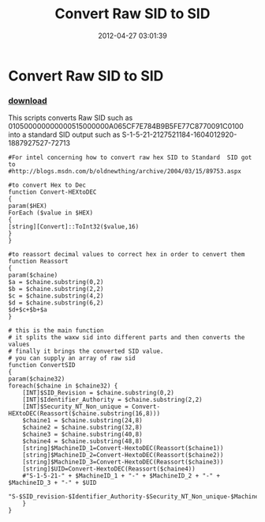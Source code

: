 ﻿---
pid:            3385
parent:         0
children:       
poster:         Francisco Puig D
title:          Convert Raw SID to SID
date:           2012-04-27 03:01:39
description:    This scripts converts Raw SID such as 010500000000000515000000A065CF7E784B9B5FE77C8770091C0100 into a standard SID output such as S-1-5-21-2127521184-1604012920-1887927527-72713
format:         posh
---

# Convert Raw SID to SID

### [download](3385.ps1)  

This scripts converts Raw SID such as 010500000000000515000000A065CF7E784B9B5FE77C8770091C0100 into a standard SID output such as S-1-5-21-2127521184-1604012920-1887927527-72713

```posh
#For intel concerning how to convert raw hex SID to Standard  SID got to
#http://blogs.msdn.com/b/oldnewthing/archive/2004/03/15/89753.aspx

#to convert Hex to Dec
function Convert-HEXtoDEC
{
param($HEX)
ForEach ($value in $HEX)
{
[string][Convert]::ToInt32($value,16)
}
}

#to reassort decimal values to correct hex in order to cenvert them
function Reassort
{
param($chaine)
$a = $chaine.substring(0,2)
$b = $chaine.substring(2,2)
$c = $chaine.substring(4,2)
$d = $chaine.substring(6,2)
$d+$c+$b+$a
}

# this is the main function
# it splits the waxw sid into different parts and then converts the values
# finally it brings the converted SID value.
# you can supply an array of raw sid
function ConvertSID
{
param($chaine32)
foreach($chaine in $chaine32) {
    [INT]$SID_Revision = $chaine.substring(0,2)
    [INT]$Identifier_Authority = $chaine.substring(2,2)
    [INT]$Security_NT_Non_unique = Convert-HEXtoDEC(Reassort($chaine.substring(16,8)))
    $chaine1 = $chaine.substring(24,8)
    $chaine2 = $chaine.substring(32,8)
    $chaine3 = $chaine.substring(40,8)
    $chaine4 = $chaine.substring(48,8)
    [string]$MachineID_1=Convert-HextoDEC(Reassort($chaine1))
    [string]$MachineID_2=Convert-HextoDEC(Reassort($chaine2))
    [string]$MachineID_3=Convert-HextoDEC(Reassort($chaine3))
    [string]$UID=Convert-HextoDEC(Reassort($chaine4))
    #"S-1-5-21-" + $MachineID_1 + "-" + $MachineID_2 + "-" + $MachineID_3 + "-" + $UID
    "S-$SID_revision-$Identifier_Authority-$Security_NT_Non_unique-$MachineID_1-$MachineID_2-$MachineID_3-$UID"
    }
}
```
